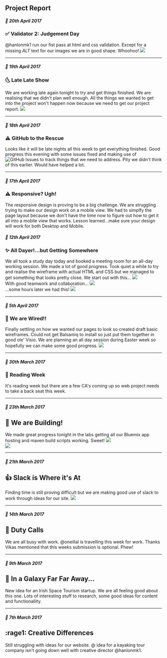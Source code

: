 ## Project Report 


##### :date: _20th April 2017_
### :white_check_mark: Validator 2: Judgement Day
@hanlonmk1 run our fist pass at html and css validation. Except for a missing _ALT_ text for our images we are in good shape. Whoohoo!
![](https://raw.githubusercontent.com/oneillal/nci-web-project/master/docs/validation.png)

* * *
##### :date: _19th April 2017_
### :last_quarter_moon_with_face: Late Late Show
We are working late again tonight to try and get things finished. We are realising that we didn't plan well enough. All the things we wanted to get into the project won't happen now because we need to get our project report.
![](https://github.com/oneillal/nci-web-project/blob/master/docs/WhatsApp_image_20170419.jpg)

* * *
##### :date: _18th April 2017_
### :warning: GitHub to the Rescue
Looks like it will be late nights all this week to get everything finished. Good progress this evening with some issues fixed and making use of ![GitHub Issues](https://github.com/oneillal/nci-web-project/issues?utf8=%E2%9C%93&q=is%3Aissue) to track things that we need to address. Pity we didn't think of this earlier. Would have helped a lot.

* * *
##### :date: _17th April 2017_
### :warning: Responsive? Ugh!
The responsive design is proving to be a big challenge. We are struggling trying to make our design work on a mobile view. We had to simplfy the page layout because we don't have the time now to figure out how to get it all into a mobile view that works. Lesson learned...make sure your design will work for both Desktop and Mobile.

##### :date: _12th April 2017_  
### :sparkles: All Dayer!...but Getting Somewhere
We all took a study day today and booked a meeting room for an all-day working session. We made a lot of good progress. Took quiet a while to try and realise the wireframe with actual HTML and CSS but we managed to get something that looks pretty close.
We start out with this...
![](https://github.com/oneillal/nci-web-project/raw/master/docs/web_session3.png)  
With good teamwork and collaboration...
![](https://github.com/oneillal/nci-web-project/raw/master/docs/web_session1.png)    
...some hours later we had this!
![](https://github.com/oneillal/nci-web-project/raw/master/docs/web_session4.png)    

* * *
##### :date: _5th April 2017_
### :electric_plug: We are Wired!!
Finally settling on how we wanted our pages to look so created draft basic wireframes. Could not get Balsamiq to install so just put them together in good ole' Visio. We are planning an all day session during Easter week so hopefully we can make some good progress.
![](https://github.com/oneillal/nci-web-project/raw/master/docs/index_wireframe_desktop.png)

* * *
##### :date: _30th March 2017_  
### :book: Reading Week
It's reading week but there are a few CA's coming up so web project needs to take a back seat this week.

* * *
##### :date: _23th March 2017_ 
## :construction: We are Building!
We made great progress tonight in the labs getting all our Bluemix app hosting and maven build scripts working. Sweet! 
![](https://github.com/oneillal/nci-web-project/raw/master/docs/bluemix_app.png)  
![](https://github.com/oneillal/nci-web-project/raw/master/docs/maven_build.png)  

* * *
##### :date: _21th March 2017_  
## :+1: Slack is Where it's At 
Finding time is still proving difficult but we are making good use of slack to work through ideas for our site.
![](https://github.com/oneillal/nci-web-project/raw/master/docs/slackin.png) 

* * *
##### :date: _14th March 2017_  
## :hamster: Duty Calls
We are all busy with work. @oneillal is travelling this week for work. Thanks Vikas mentioned that this weeks submission is optional. Phew!

* * *
##### :date: _9th March 2017_
## :telescope: In a Galaxy Far Far Away...
New idea for an Irish Space Tourism startup. We are all feeling good about this one. Lots of interesting stuff to research, some good ideas for content and functionallity. 

* * *
##### :date: _7th March 2017_  
## :rage1: Creative Differences
Still struggling with ideas for our website. @ idea for a kayaking tour company isn't going down well with creative director @hanlonmk1.

